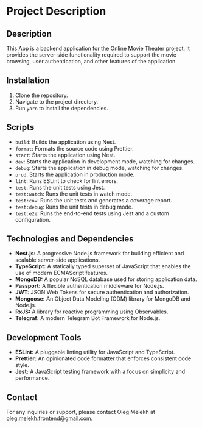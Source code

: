 # Project Description

## Description

This App is a backend application for the Online Movie Theater project. It provides the server-side functionality required to support the movie browsing, user authentication, and other features of the application.

## Installation

1. Clone the repository.
2. Navigate to the project directory.
3. Run `yarn` to install the dependencies.

## Scripts

- `build`: Builds the application using Nest.
- `format`: Formats the source code using Prettier.
- `start`: Starts the application using Nest.
- `dev`: Starts the application in development mode, watching for changes.
- `debug`: Starts the application in debug mode, watching for changes.
- `prod`: Starts the application in production mode.
- `lint`: Runs ESLint to check for lint errors.
- `test`: Runs the unit tests using Jest.
- `test:watch`: Runs the unit tests in watch mode.
- `test:cov`: Runs the unit tests and generates a coverage report.
- `test:debug`: Runs the unit tests in debug mode.
- `test:e2e`: Runs the end-to-end tests using Jest and a custom configuration.

## Technologies and Dependencies

- **Nest.js:** A progressive Node.js framework for building efficient and scalable server-side applications.
- **TypeScript:** A statically typed superset of JavaScript that enables the use of modern ECMAScript features.
- **MongoDB:** A popular NoSQL database used for storing application data.
- **Passport:** A flexible authentication middleware for Node.js.
- **JWT:** JSON Web Tokens for secure authentication and authorization.
- **Mongoose:** An Object Data Modeling (ODM) library for MongoDB and Node.js.
- **RxJS:** A library for reactive programming using Observables.
- **Telegraf:** A modern Telegram Bot Framework for Node.js.

## Development Tools

- **ESLint:** A pluggable linting utility for JavaScript and TypeScript.
- **Prettier:** An opinionated code formatter that enforces consistent code style.
- **Jest:** A JavaScript testing framework with a focus on simplicity and performance.

## Contact

For any inquiries or support, please contact Oleg Melekh at oleg.melekh.frontend@gmail.com.
